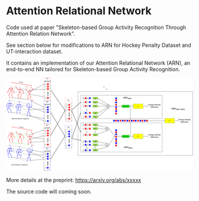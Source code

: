 # Attention Relational Network
Code used at paper "Skeleton-based Group Activity Recognition Through Attention Relation Network".

See section below for modifications to ARN for Hockey Penalty Dataset and UT-interaction dataset.

It contains an implementation of our Attention Relational Network (ARN), an end-to-end NN tailored for Skeleton-based Group Activity Recognition. 

<div align="center">
    <img src="./ARN(inter+intra).png", width="750">
</div>

More details at the preprint: https://arxiv.org/abs/xxxxx


The source code will coming soon.


